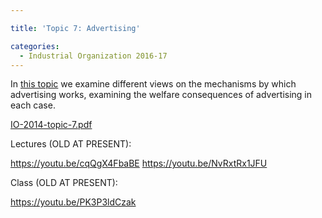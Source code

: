 ```yaml
---

title: 'Topic 7: Advertising'

categories:
  - Industrial Organization 2016-17
---
```

In <a href="https://www.tholden.org/wp-content/uploads/2014/12/IO-2014-topic-7.pdf">this topic</a> we examine different views on the mechanisms by which advertising works, examining the welfare consequences of advertising in each case.






<object data="https://www.tholden.org/wp-content/uploads/2014/12/IO-2014-topic-7.pdf" type="application/pdf" width="100%" height="100%"><a href="https://www.tholden.org/wp-content/uploads/2014/12/IO-2014-topic-7.pdf">IO-2014-topic-7.pdf</a></object>






Lectures (OLD AT PRESENT):

https://youtu.be/cqQgX4FbaBE
https://youtu.be/NvRxtRx1JFU

Class (OLD AT PRESENT):

https://youtu.be/PK3P3ldCzak